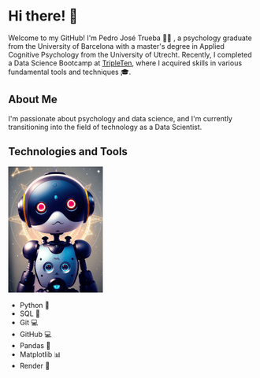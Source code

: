 # Hi there! 👋

Welcome to my GitHub! I'm Pedro José Trueba 🧑‍💼 , a psychology graduate from the University of Barcelona with a master's degree in Applied Cognitive Psychology from the University of Utrecht. Recently, I completed a Data Science Bootcamp at [TripleTen](https://tripleten.com/es-ecu/data-scientist/meet/?utm_source=google&utm_medium=cpc&utm_campaign=inhouse_gl_ecu_meet-special_allprofs_ua_sem_brand&utm_content=cid--20792740694_gid--161097815972_network--g_placement--_dvc--m_tid--kwd-2087159963733_mt--p_creative--681659492089&utm_term=tripleten&gclid=Cj0KCQiAwbitBhDIARIsABfFYIKAm1JfXKo0fhxigKffXSlOi1Hx0ZdwZ6K7FQQntL25tOMoIKOHxJ8aAo6-EALw_wcB#close), where I acquired skills in various fundamental tools and techniques 🎓.

## About Me

I'm passionate about psychology and data science, and I'm currently transitioning into the field of technology as a Data Scientist. 

## Technologies and Tools

![Robot GIF](https://github.com/PedroJoseTrueba/PedroJoseTrueba/blob/main/robot-5401_256.gif)

- Python 🐍
- SQL 💾
- Git 💻
- GitHub 💻
- Pandas 🐼
- Matplotlib 📊
- Render 🚀






